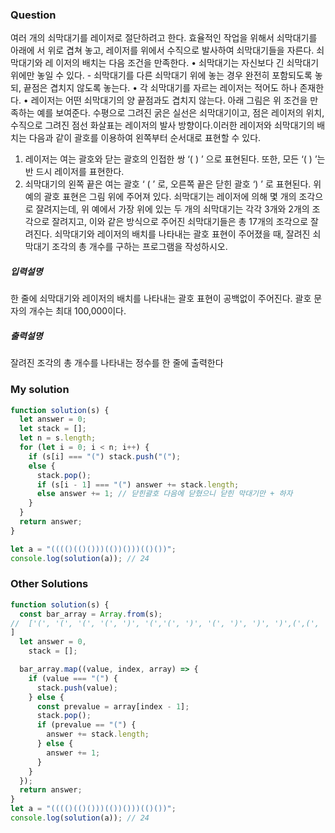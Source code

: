 ### Question

여러 개의 쇠막대기를 레이저로 절단하려고 한다. 효율적인 작업을 위해서 쇠막대기를 아래에
서 위로 겹쳐 놓고, 레이저를 위에서 수직으로 발사하여 쇠막대기들을 자른다. 쇠막대기와 레
이저의 배치는 다음 조건을 만족한다.
• 쇠막대기는 자신보다 긴 쇠막대기 위에만 놓일 수 있다. - 쇠막대기를 다른 쇠막대기 위에
놓는 경우 완전히 포함되도록 놓되, 끝점은 겹치지 않도록 놓는다.
• 각 쇠막대기를 자르는 레이저는 적어도 하나 존재한다.
• 레이저는 어떤 쇠막대기의 양 끝점과도 겹치지 않는다.
아래 그림은 위 조건을 만족하는 예를 보여준다. 수평으로 그려진 굵은 실선은 쇠막대기이고,
점은 레이저의 위치, 수직으로 그려진 점선 화살표는 레이저의 발사 방향이다.이러한 레이저와 쇠막대기의 배치는 다음과 같이 괄호를 이용하여 왼쪽부터 순서대로 표현할
수 있다.

1. 레이저는 여는 괄호와 닫는 괄호의 인접한 쌍 ‘( ) ’ 으로 표현된다. 또한, 모든 ‘( ) ’는 반
   드시 레이저를 표현한다.
2. 쇠막대기의 왼쪽 끝은 여는 괄호 ‘ ( ’ 로, 오른쪽 끝은 닫힌 괄호 ‘) ’ 로 표현된다.
   위 예의 괄호 표현은 그림 위에 주어져 있다.
   쇠막대기는 레이저에 의해 몇 개의 조각으로 잘려지는데, 위 예에서 가장 위에 있는 두 개의
   쇠막대기는 각각 3개와 2개의 조각으로 잘려지고, 이와 같은 방식으로 주어진 쇠막대기들은
   총 17개의 조각으로 잘려진다.
   쇠막대기와 레이저의 배치를 나타내는 괄호 표현이 주어졌을 때, 잘려진 쇠막대기 조각의 총
   개수를 구하는 프로그램을 작성하시오.

##### 입력설명

한 줄에 쇠막대기와 레이저의 배치를 나타내는 괄호 표현이 공백없이 주어진다. 괄호 문자의
개수는 최대 100,000이다.

##### 출력설명

잘려진 조각의 총 개수를 나타내는 정수를 한 줄에 출력한다

### My solution

```javascript
function solution(s) {
  let answer = 0;
  let stack = [];
  let n = s.length;
  for (let i = 0; i < n; i++) {
    if (s[i] === "(") stack.push("(");
    else {
      stack.pop();
      if (s[i - 1] === "(") answer += stack.length;
      else answer += 1; // 닫힌괄호 다음에 닫혔으니 닫힌 막대기만 + 하자
    }
  }
  return answer;
}

let a = "(((()(()()))(())()))(()())";
console.log(solution(a)); // 24
```

### Other Solutions

```javascript
function solution(s) {
  const bar_array = Array.from(s);
//  ['(', '(', '(', '(', ')', '(','(', ')', '(', ')', ')', ')',(',(', ')', ')', '(', ')',')', ')', '(', '(', ')', '(', ')', ')'
]
  let answer = 0,
    stack = [];

  bar_array.map((value, index, array) => {
    if (value === "(") {
      stack.push(value);
    } else {
      const prevalue = array[index - 1];
      stack.pop();
      if (prevalue == "(") {
        answer += stack.length;
      } else {
        answer += 1;
      }
    }
  });
  return answer;
}
let a = "(((()(()()))(())()))(()())";
console.log(solution(a)); // 24
```
